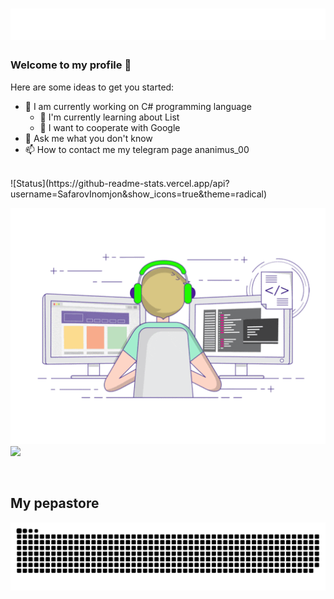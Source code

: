 
<h1 align="center">
  <img src="https://github.com/SafarovInomjon/SafarovInomjon/blob/main/name.svg" />
</h1>

### Welcome to my profile 👋
Here are some ideas to get you started:

* 🔭 I am currently working on C# programming language
  * 🌱 I'm currently learning about List
  * 👯 I want to cooperate with Google
 *  💬 Ask me what you don't know
* 📫 How to contact me my telegram page ananimus_00
   <br>
<br>
![Status](https://github-readme-stats.vercel.app/api?username=SafarovInomjon&show_icons=true&theme=radical)
<br>

<p align="left">
  <img src="https://raw.githubusercontent.com/mikonoid/mikonoid/main/images/gifs/coder3.gif">
  <img src="https://github-readme-stats.vercel.app/api/top-langs/?username=SafarovInomjon&layout=compact">
</p>

<br>

## My pepastore
![Statua](https://raw.githubusercontent.com/salesp07/salesp07/output/github-contribution-grid-snake.svg)

